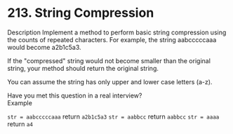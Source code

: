 # 213. String Compression

Description
Implement a method to perform basic string compression using the counts of repeated characters. For example, the string aabcccccaaa would become a2b1c5a3.

If the "compressed" string would not become smaller than the original string, your method should return the original string.

You can assume the string has only upper and lower case letters (a-z).

Have you met this question in a real interview?  
Example

`str = aabcccccaaa` return `a2b1c5a3`
`str = aabbcc` return `aabbcc`
`str = aaaa` return `a4`
